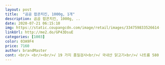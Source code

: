 ```yaml
---
layout: post 
title:  "곰곰 팝콘치킨, 1000g, 1개" 
description: 곰곰 팝콘치킨, 1000g, ..
date: 2020-07-21 06:15:10 
img: https://static.coupangcdn.com/image/retail/images/334759833526614-eb5c1b4a-1af0-491a-91ea-ce6aed700116.jpg 
linkUrl: http://me2.do/GP43DsuE 
categories: [1003] 
color: 03A9F4 
price: 7160 
author: brandMaster 
cont: <br/> <br/><br/>√ 19 가지 품질검사<br/>√ 국내산 닭고기<br/>√ 나트륨 580 mg / 29 %<br/>√ 내용량 / 1 kg<br/>√ 단백질 13 g / 24 %<br/>√ 당류 2 g  / 2 %<br/>√ 식용유를 두른 예열된 프라이팬에서 34분간 조리<br/>√ 식품유형 / 분쇄 가공육 (비살균제품)<br/>√ 예열된 에어프라이기에서 180 ℃ 에서 45분간 조리<br/>√ 제품명 / 곰곰 팝콘치킨<br/>√ 지방 13 g / 24 %<br/>√ 총 내용량 / 1 kg / 235 ㎉<br/>√ 콜레스테롤 50 mg / 17 %<br/> 
---
```

 